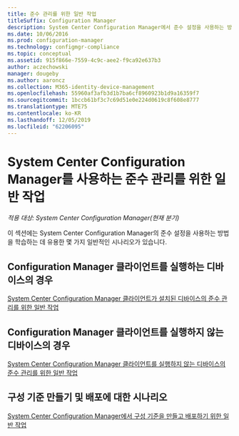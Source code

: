 ```yaml
---
title: 준수 관리를 위한 일반 작업
titleSuffix: Configuration Manager
description: System Center Configuration Manager에서 준수 설정을 사용하는 방법을 알아봅니다.
ms.date: 10/06/2016
ms.prod: configuration-manager
ms.technology: configmgr-compliance
ms.topic: conceptual
ms.assetid: 915f866e-7559-4c9c-aee2-f9ca92e637b3
author: aczechowski
manager: dougeby
ms.author: aaroncz
ms.collection: M365-identity-device-management
ms.openlocfilehash: 55960af3afb3d1b7ba6cf8960923b1d9a16359f7
ms.sourcegitcommit: 1bccb61bf3c7c69d51e0e224d0619c8f608e8777
ms.translationtype: MTE75
ms.contentlocale: ko-KR
ms.lasthandoff: 12/05/2019
ms.locfileid: "62206095"
---
```

# <a name="common-tasks-for-managing-compliance-with-system-center-configuration-manager"></a>System Center Configuration Manager를 사용하는 준수 관리를 위한 일반 작업

*적용 대상: System Center Configuration Manager(현재 분기)*

이 섹션에는 System Center Configuration Manager의 준수 설정을 사용하는 방법을 학습하는 데 유용한 몇 가지 일반적인 시나리오가 있습니다.  

## <a name="for-devices-that-run-the-configuration-manager-client"></a>Configuration Manager 클라이언트를 실행하는 디바이스의 경우  
 [System Center Configuration Manager 클라이언트가 설치된 디바이스의 준수 관리를 위한 일반 작업](../../compliance/plan-design/common-tasks-for-managing-compliance-on-devices-with-the-client.md)  

## <a name="for-devices-that-do-not-run-the-configuration-manager-client"></a>Configuration Manager 클라이언트를 실행하지 않는 디바이스의 경우  
 [System Center Configuration Manager 클라이언트를 실행하지 않는 디바이스의 준수 관리를 위한 일반 작업](../../compliance/plan-design/common-tasks-for-managing-compliance-on-devices-not-running-the-client.md)  

## <a name="scenarios-for-creating-and-deploying-configuration-baselines"></a>구성 기준 만들기 및 배포에 대한 시나리오  
 [System Center Configuration Manager에서 구성 기준을 만들고 배포하기 위한 일반 작업](../../compliance/plan-design/common-tasks-for-creating-and-deploying-configuration-baselines.md)  
